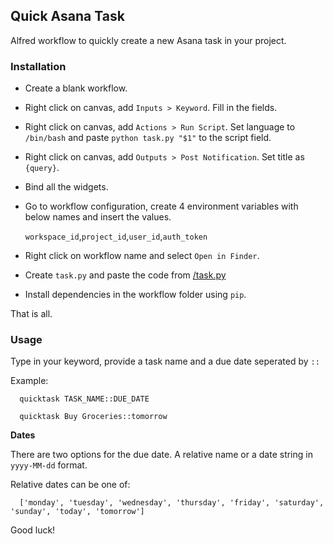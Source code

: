 ## Quick Asana Task

Alfred workflow to quickly create a new Asana task in your project.

### Installation 

- Create a blank workflow. 
- Right click on canvas, add `Inputs > Keyword`. Fill in the fields.
- Right click on canvas, add `Actions > Run Script`. Set language to `/bin/bash` and paste ```python task.py "$1"``` to the script field.
- Right click on canvas, add `Outputs > Post Notification`. Set title as `{query}`.
- Bind all the widgets.
- Go to workflow configuration, create 4 environment variables with below names and insert the values.

    ```workspace_id```,```project_id```,```user_id```,```auth_token```

- Right click on workflow name and select `Open in Finder`. 
- Create `task.py` and paste the code from [/task.py](https://github.com/erdalcay/quick-asana-task-alfred/blob/master/task.py)
- Install dependencies in the workflow folder using `pip`. 

That is all.

### Usage

Type in your keyword, provide a task name and a due date seperated by `::`

Example:

```
  quicktask TASK_NAME::DUE_DATE
```


```
  quicktask Buy Groceries::tomorrow
```

**Dates**

There are two options for the due date. A relative name or a date string in `yyyy-MM-dd` format.

Relative dates can be one of:

```
  ['monday', 'tuesday', 'wednesday', 'thursday', 'friday', 'saturday', 'sunday', 'today', 'tomorrow']
```

Good luck!
